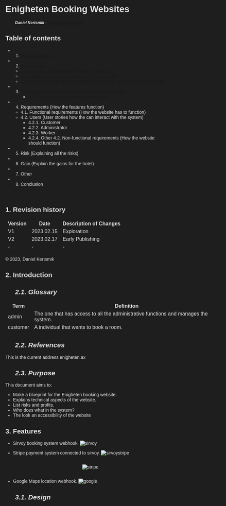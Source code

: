 
# <c> Enigheten Booking Websites </c>

<i style="font-size: 12px;"><b> Daniel Kertsmik </b>- admin@dankert.store</i>

<style>

* {
    font-family: "Helvetica", Arial, sans-serif;
    background-color: #1e1e1e !important;
    color: #e1e1e1 ;
    -webkit-print-color-adjust: exact;
}

html {
  -webkit-print-color-adjust: exact;
}

body {
    padding: 100px;
    border: 50px solid #yellow
}

table {
    width: 70vw;
}

i   {
    padding-left: 30px;
}

c {
    color: #e1e1e1;
}

inv {
    opacity: 0;
}

</style>


## <c>Table of contents </c>

-   1. <a href="#revision-history"> Revision history </a>
-   2. <a href="#introduction">Introduction</a>
    -  <a href="#glossary"> 1.1. Glossary (All the weird / short for words) </a>
    -  <a href="#references"> 1.2. References (Every external reference made) </a>
    -  <a href="#purpose"> 1.3. Purpose (What the document is for and the project short description)</a>
-   3. <a href="#features"> Features (Explain simply what the website will have) </a>
        - <a href="#design"> 3.1. Design (How the website looks like) </a>
-   4. Requirements (How the features function)
    -   4.1. Functional requirements (How the website has to function)
    -   4.2. Users (User stories how the can interact with the system)
        -   4.2.1. Customer
        -   4.2.2. Administrator
        -   4.2.3. Worker
        -   4.2.4. Other
        4.2. Non-functional requirements (How the website should function)
-   5. Risk (Explaining all the risks)
-   6. Gain (Explain the gains for the hotel)
-   7. Other
-   8. Conclusion

<inv>x
x
x
x
</inv>

## <c id="revision-history">1. Revision history </c>
<!--Documentation history and what the current version is.-->
<table>
<tr>
<th><c>Version                  </c></th>
<th><c>Date                     </c></th>
<th><c>Description of Changes   </c></th>
</tr>
<tr>
<td>V1                  </td>
<td>2023.02.15                </td>
<td>Exploration        </td>
</tr>
<tr>
<td>V2                  </td>
<td>2023.02.17               </td>
<td>Early Publishing    </td>
</tr>
<tr>
<td>-                  </td>
<td>-                </td>
<td>-       </td>
</tr>
</table>

<p>© 2023, Daniel Kertsmik </p>

## <c id="introduction">2. Introduction</c>

## <c id="glossary"><i>2.1. Glossary </i></c>

<table>
<tr>
<th><c> Term            </c></th>
<th><c> Definition      </c></th>
</tr>
<tr>
<td>admin    </td>
<td>The one that has access to all the administrative functions and manages the system.      </td>
</tr>
<tr>
<td>customer    </td>
<td>A individual that wants to book a room.            </td>
</tr>
</table>

## <c id="references"><i> 2.2. References </i></c>

This is the current address enigheten.ax

## <c id="purpose"><i>2.3. Purpose </i></c>


This document aims to:

- Make a blueprint for the Enigheten booking website.
- Explains technical aspects of the website.
- List risks and profits.
- Who does what in the system?
- The look an accessibility of the website

## <c id="features">3. Features </c>

- Sirvoy booking system webhook.
  ![sirvoy](../sirvoybooking.png)
- Stripe payment system connected to sirvoy. 
  ![sirvoystripe](../sirvoystripe.png)
  <div style="display: flex; justify-content: center;">

  ![stripe](../stripe.png)
  </div>
- Google Maps location webhook.
  ![google](../googlewebhook.png)

## <c id="design"><i> 3.1. Design </i></c>

